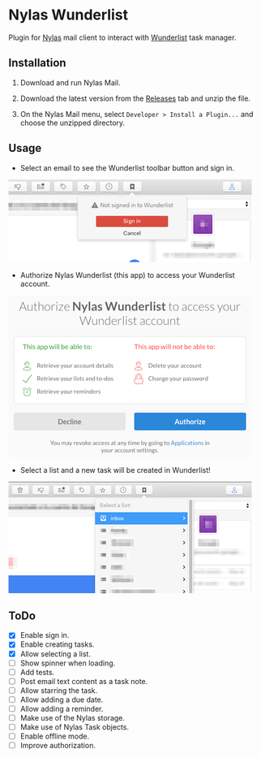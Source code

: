 # Nylas Wunderlist

Plugin for [Nylas](https://www.nylas.com/nylas-mail/) mail client to interact with [Wunderlist](https://www.wunderlist.com/) task manager. 

## Installation

1. Download and run Nylas Mail.

2. Download the latest version from the [Releases](https://github.com/miguelrs/nylas-wunderlist/releases) tab
and unzip the file.

3. On the Nylas Mail menu, select `Developer > Install a Plugin...` and choose the unzipped directory.


## Usage

- Select an email to see the Wunderlist toolbar button and sign in.

![Sign In button](/assets/docs_usage_sign_in.png)

- Authorize Nylas Wunderlist (this app) to access your Wunderlist account.

![Authorize app](/assets/docs_usage_authorize.png)

- Select a list and a new task will be created in Wunderlist!

![Authorize app](/assets/docs_usage_create_task.png)


## ToDo

- [x] Enable sign in.
- [x] Enable creating tasks.
- [x] Allow selecting a list.
- [ ] Show spinner when loading.
- [ ] Add tests.
- [ ] Post email text content as a task note.
- [ ] Allow starring the task.
- [ ] Allow adding a due date.
- [ ] Allow adding a reminder.
- [ ] Make use of the Nylas storage.
- [ ] Make use of Nylas Task objects.
- [ ] Enable offline mode.
- [ ] Improve authorization.
